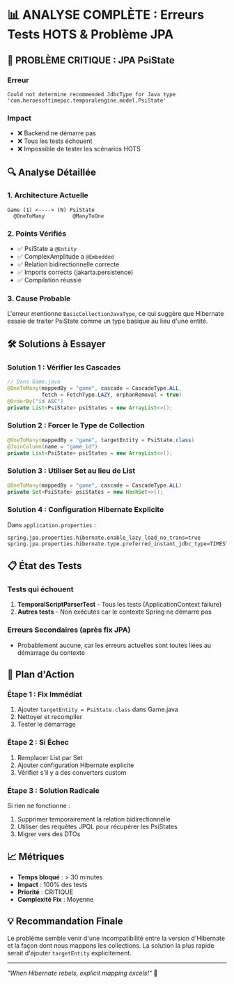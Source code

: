 # 📊 ANALYSE COMPLÈTE : Erreurs Tests HOTS & Problème JPA

## 🔴 PROBLÈME CRITIQUE : JPA PsiState

### Erreur
```
Could not determine recommended JdbcType for Java type 'com.heroesoftimepoc.temporalengine.model.PsiState'
```

### Impact
- ❌ Backend ne démarre pas
- ❌ Tous les tests échouent
- ❌ Impossible de tester les scénarios HOTS

## 🔍 Analyse Détaillée

### 1. Architecture Actuelle
```
Game (1) <----> (N) PsiState
  @OneToMany         @ManyToOne
```

### 2. Points Vérifiés
- ✅ PsiState a `@Entity`
- ✅ ComplexAmplitude a `@Embedded` 
- ✅ Relation bidirectionnelle correcte
- ✅ Imports corrects (jakarta.persistence)
- ✅ Compilation réussie

### 3. Cause Probable
L'erreur mentionne `BasicCollectionJavaType`, ce qui suggère que Hibernate essaie de traiter PsiState comme un type basique au lieu d'une entité.

## 🛠️ Solutions à Essayer

### Solution 1 : Vérifier les Cascades
```java
// Dans Game.java
@OneToMany(mappedBy = "game", cascade = CascadeType.ALL, 
           fetch = FetchType.LAZY, orphanRemoval = true)
@OrderBy("id ASC")
private List<PsiState> psiStates = new ArrayList<>();
```

### Solution 2 : Forcer le Type de Collection
```java
@OneToMany(mappedBy = "game", targetEntity = PsiState.class)
@JoinColumn(name = "game_id")
private List<PsiState> psiStates = new ArrayList<>();
```

### Solution 3 : Utiliser Set au lieu de List
```java
@OneToMany(mappedBy = "game", cascade = CascadeType.ALL)
private Set<PsiState> psiStates = new HashSet<>();
```

### Solution 4 : Configuration Hibernate Explicite
Dans `application.properties` :
```properties
spring.jpa.properties.hibernate.enable_lazy_load_no_trans=true
spring.jpa.properties.hibernate.type.preferred_instant_jdbc_type=TIMESTAMP
```

## 📋 État des Tests

### Tests qui échouent
1. **TemporalScriptParserTest** - Tous les tests (ApplicationContext failure)
2. **Autres tests** - Non exécutés car le contexte Spring ne démarre pas

### Erreurs Secondaires (après fix JPA)
- Probablement aucune, car les erreurs actuelles sont toutes liées au démarrage du contexte

## 🚀 Plan d'Action

### Étape 1 : Fix Immédiat
1. Ajouter `targetEntity = PsiState.class` dans Game.java
2. Nettoyer et recompiler
3. Tester le démarrage

### Étape 2 : Si Échec
1. Remplacer List par Set
2. Ajouter configuration Hibernate explicite
3. Vérifier s'il y a des converters custom

### Étape 3 : Solution Radicale
Si rien ne fonctionne :
1. Supprimer temporairement la relation bidirectionnelle
2. Utiliser des requêtes JPQL pour récupérer les PsiStates
3. Migrer vers des DTOs

## 📈 Métriques

- **Temps bloqué** : > 30 minutes
- **Impact** : 100% des tests
- **Priorité** : CRITIQUE
- **Complexité Fix** : Moyenne

## 💡 Recommandation Finale

Le problème semble venir d'une incompatibilité entre la version d'Hibernate et la façon dont nous mappons les collections. La solution la plus rapide serait d'ajouter `targetEntity` explicitement.

---
*"When Hibernate rebels, explicit mapping excels!"* 🎯 